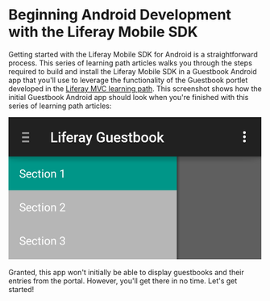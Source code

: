 # Beginning Android Development with the Liferay Mobile SDK

Getting started with the Liferay Mobile SDK for Android is a straightforward
process. This series of learning path articles walks you through the steps
required to build and install the Liferay Mobile SDK in a Guestbook Android app
that you'll use to leverage the functionality of the Guestbook portlet developed
in the
[Liferay MVC learning path](/develop/learning-paths/-/knowledge_base/6-2/beginning-liferay-development).
This screenshot shows how the initial Guestbook Android app should look when
you're finished with this series of learning path articles: 

![Figure 1: Your initial Android Guestbook app should look something like this after you create it.](../../images/android-guestbook-first-run.png)

Granted, this app won't initially be able to display guestbooks and their
entries from the portal. However, you'll get there in no time. Let's get
started!
